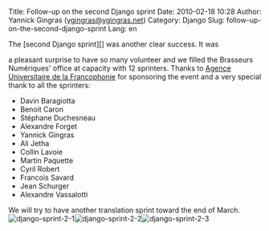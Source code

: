 Title: Follow-up on the second Django sprint
Date: 2010-02-18 10:28
Author: Yannick Gingras (ygingras@ygingras.net)
Category: Django
Slug: follow-up-on-the-second-django-sprint
Lang: en

<!--:en-->The [second Django sprint][] was another clear success. It was
a pleasant surprise to have so many volunteer and we filled the
Brasseurs Numériques' office at capacity with 12 sprinters. Thanks to
[Agence Universitaire de la Francophonie][] for sponsoring the event and
a very special thank to all the sprinters:

-   Davin Baragiotta
-   Benoit Caron
-   Stéphane Duchesneau
-   Alexandre Forget
-   Yannick Gingras
-   Ali Jetha
-   Collin Lavoie
-   Martin Paquette
-   Cyril Robert
-   Francois Savard
-   Jean Schurger
-   Alexandre Vassalotti

We will try to have another translation sprint toward the end of March.
![django-sprint-2-1][]![django-sprint-2-2][]![django-sprint-2-3][]

  [second Django sprint]: http://montrealpython.org/2010/01/23/django-translation-sprint-2-on-2010-02-15/
  [Agence Universitaire de la Francophonie]: http://www.auf.org/
  [django-sprint-2-1]: http://montrealpython.org/wp-content/uploads/2010/02/django-sprint-2-1-225x300.jpg
    "django-sprint-2-1"
  [django-sprint-2-2]: http://montrealpython.org/wp-content/uploads/2010/02/django-sprint-2-2-300x225.jpg
    "django-sprint-2-2"
  [django-sprint-2-3]: http://montrealpython.org/wp-content/uploads/2010/02/django-sprint-2-3-300x225.jpg
    "django-sprint-2-3"

